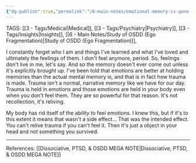 ```yaml
---
{"dg-publish":true,"permalink":"/6-main-notes/emotional-memory-is-gone-with-my-emotion/"}
---
```


TAGS: [[3 - Tags/Medical\|Medical]], [[3 - Tags/Psychiatry\|Psychiatry]], [[3 - Tags/Insights\|Insights]], [[6 - Main Notes/Study of OSDD (Ego Fragmentation)\|Study of OSDD (Ego Fragmentation)]], 

I constantly forget who I am and things I've learned and what I've loved and ultimately the feelings of them. I don't feel anymore, period. So, feelings don't live in me, let's say. And so the memory doesn't ever come out unless it's explicitly brought up. I've been told that emotions are better at holding memories than the actual mental memory is, and that is in fact how trauma is made. Trauma isn't a normal, narrative memory like we have for our day. Trauma is held in emotions and those emotions are held in your body even when you don't feel them. They are so powerful for that reason. It's not recollection, it's reliving. 

My body has rid itself of the ability to feel emotions. I knew this, but if it's to this extent it means that wasn't a side effect... That was the intended effect. You can't relive trauma if you can't feel it. Then it's just a object in your head and not something you survived. 

- - -

References:
[[Dissociative, PTSD, & OSDD MEGA NOTE\|Dissociative, PTSD, & OSDD MEGA NOTE]]